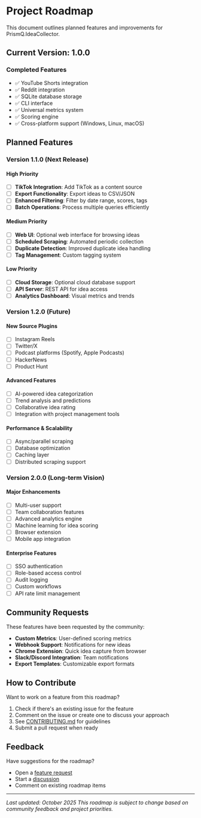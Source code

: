 # Project Roadmap

This document outlines planned features and improvements for PrismQ.IdeaCollector.

## Current Version: 1.0.0

### Completed Features
- ✅ YouTube Shorts integration
- ✅ Reddit integration
- ✅ SQLite database storage
- ✅ CLI interface
- ✅ Universal metrics system
- ✅ Scoring engine
- ✅ Cross-platform support (Windows, Linux, macOS)

## Planned Features

### Version 1.1.0 (Next Release)

#### High Priority
- [ ] **TikTok Integration**: Add TikTok as a content source
- [ ] **Export Functionality**: Export ideas to CSV/JSON
- [ ] **Enhanced Filtering**: Filter by date range, scores, tags
- [ ] **Batch Operations**: Process multiple queries efficiently

#### Medium Priority
- [ ] **Web UI**: Optional web interface for browsing ideas
- [ ] **Scheduled Scraping**: Automated periodic collection
- [ ] **Duplicate Detection**: Improved duplicate idea handling
- [ ] **Tag Management**: Custom tagging system

#### Low Priority
- [ ] **Cloud Storage**: Optional cloud database support
- [ ] **API Server**: REST API for idea access
- [ ] **Analytics Dashboard**: Visual metrics and trends

### Version 1.2.0 (Future)

#### New Source Plugins
- [ ] Instagram Reels
- [ ] Twitter/X
- [ ] Podcast platforms (Spotify, Apple Podcasts)
- [ ] HackerNews
- [ ] Product Hunt

#### Advanced Features
- [ ] AI-powered idea categorization
- [ ] Trend analysis and predictions
- [ ] Collaborative idea rating
- [ ] Integration with project management tools

#### Performance & Scalability
- [ ] Async/parallel scraping
- [ ] Database optimization
- [ ] Caching layer
- [ ] Distributed scraping support

### Version 2.0.0 (Long-term Vision)

#### Major Enhancements
- [ ] Multi-user support
- [ ] Team collaboration features
- [ ] Advanced analytics engine
- [ ] Machine learning for idea scoring
- [ ] Browser extension
- [ ] Mobile app integration

#### Enterprise Features
- [ ] SSO authentication
- [ ] Role-based access control
- [ ] Audit logging
- [ ] Custom workflows
- [ ] API rate limit management

## Community Requests

These features have been requested by the community:

- **Custom Metrics**: User-defined scoring metrics
- **Webhook Support**: Notifications for new ideas
- **Chrome Extension**: Quick idea capture from browser
- **Slack/Discord Integration**: Team notifications
- **Export Templates**: Customizable export formats

## How to Contribute

Want to work on a feature from this roadmap?

1. Check if there's an existing issue for the feature
2. Comment on the issue or create one to discuss your approach
3. See [CONTRIBUTING.md](../docs/CONTRIBUTING.md) for guidelines
4. Submit a pull request when ready

## Feedback

Have suggestions for the roadmap? 

- Open a [feature request](https://github.com/PrismQDev/PrismQ.IdeaCollector/issues/new?template=feature_request.yml)
- Start a [discussion](https://github.com/PrismQDev/PrismQ.IdeaCollector/discussions)
- Comment on existing roadmap items

---

*Last updated: October 2025*
*This roadmap is subject to change based on community feedback and project priorities.*
